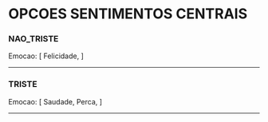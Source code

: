 # OPCOES SENTIMENTOS CENTRAIS

### NAO_TRISTE

Emocao: [ Felicidade, ]

---

### TRISTE

Emocao: [ Saudade, Perca,  ]

---